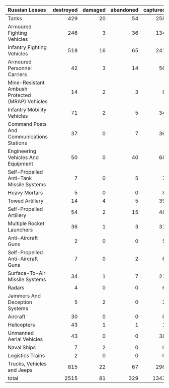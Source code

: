 | Russian Losses                                   |   destroyed |   damaged |   abandoned |   captured |   total |
|:-------------------------------------------------|------------:|----------:|------------:|-----------:|--------:|
| Tanks                                            |         429 |        20 |          54 |        258 |     761 |
| Armoured Fighting Vehicles                       |         246 |         3 |          36 |        134 |     419 |
| Infantry Fighting Vehicles                       |         518 |        16 |          65 |        241 |     840 |
| Armoured Personnel Carriers                      |          42 |         3 |          14 |         56 |     115 |
| Mine-Resistant Ambush Protected  (MRAP) Vehicles |          14 |         2 |           3 |          8 |      27 |
| Infantry Mobility Vehicles                       |          71 |         2 |           5 |         34 |     112 |
| Command Posts And Communications Stations        |          37 |         0 |           7 |         36 |      80 |
| Engineering Vehicles And Equipment               |          50 |         0 |          40 |         68 |     158 |
| Self-Propelled Anti-Tank Missile Systems         |           7 |         0 |           5 |          7 |      19 |
| Heavy Mortars                                    |           5 |         0 |           0 |          8 |      13 |
| Towed Artillery                                  |          14 |         4 |           5 |         39 |      62 |
| Self-Propelled Artillery                         |          54 |         2 |          15 |         48 |     119 |
| Multiple Rocket Launchers                        |          36 |         1 |           3 |         31 |      71 |
| Anti-Aircraft Guns                               |           2 |         0 |           0 |          5 |       7 |
| Self-Propelled Anti-Aircraft Guns                |           7 |         0 |           2 |          6 |      15 |
| Surface-To-Air Missile Systems                   |          34 |         1 |           7 |         21 |      63 |
| Radars                                           |           4 |         0 |           0 |          6 |      10 |
| Jammers And Deception Systems                    |           5 |         2 |           0 |          2 |       9 |
| Aircraft                                         |          30 |         0 |           0 |          0 |      30 |
| Helicopters                                      |          43 |         1 |           1 |          1 |      46 |
| Unmanned Aerial Vehicles                         |          43 |         0 |           0 |         38 |      81 |
| Naval Ships                                      |           7 |         2 |           0 |          0 |       9 |
| Logistics Trains                                 |           2 |         0 |           0 |          0 |       2 |
| Trucks, Vehicles and Jeeps                       |         815 |        22 |          67 |        296 |    1200 |
| total                                            |        2515 |        81 |         329 |       1343 |    4268 |